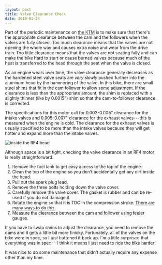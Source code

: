 ```yaml
---
layout: post
title: Valve Clearance Check
date: 2019-01-24
---
```


Part of the periodic maintenance on [the KTM](https://ian.does.racing/the-vehicle) is to make sure that there's the appropriate clearance between the cam and the followers when the valves are fully closed. Too much clearance means that the valves are not opening the whole way and causes extra noise and wear from the drive train. Too little clearance means that the valves are not seating fully and can make the bike hard to start or cause burned valves because much of the heat is transferred to the head through the seat when the valve is closed.

As an engine wears over time, the valve clearance generally decreases as the hardened steel valve seats are *very slowly* pushed further into the aluminum head by the hammering of the valve. In this bike, there are small steel shims that fit in the cam follower to allow some adjustment. If the clearance is less than the appropriate amount, the shim is replaced with a slightly thinner (like by 0.0015") shim so that the cam-to-follower clearance is corrected.

The specifications for this motor call for 0.003-0.005" clearance for the intake valves and 0.005-0.007" clearance for the exhaust valves---this is measured when the engine is cold. The clearance for the exhaust valves is usually specified to be more than the intake valves because they will get hotter and expand more than the intake valves.

![inside the RF4 head](https://ian.does.racing/assets/img/rf4-head.jpg "inside the RF4 head")

Although space is a bit tight, checking the valve clearance in an RF4 motor is really straightforward.

1. Remove the fuel tank to get easy access to the top of the engine.
2. Clean the top of the engine so you don't accidentally get any dirt inside the head.
3. Pull out the spark plug lead.
4. Remove the three bolts holding down the valve cover.
5. Carefully remove the valve cover. The gasket is rubber and can be re-used if you do not damage it.
6. Rotate the engine so that it is TDC in the compression stroke. <abbr title="I just blipped the starter a few times until the cam lobes were all pointing outwards.">There are many ways to do this.</abbr>
7. Measure the clearance between the cam and follower using feeler gauges.

If you have to swap shims to adjust the clearance, you need to remove the cams and it gets a little bit more finicky. Fortunately, all of the valves on the bike were in spec, so I just buttoned it back up. I'm a little surprised that everything was in spec---I think it means I just need to ride the bike harder!

It was nice to do some maintenance that didn't actually require any expense other than my time.
